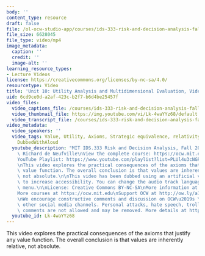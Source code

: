 ```yaml
---
body: ''
content_type: resource
draft: false
file: /ol-ocw-studio-app/courses/ids-333-risk-and-decision-analysis-fall-2021/unit-10-utility-video-4_360p_16_9.mp4
file_size: 6628045
file_type: video/mp4
image_metadata:
  caption: ''
  credit: ''
  image-alt: ''
learning_resource_types:
- Lecture Videos
license: https://creativecommons.org/licenses/by-nc-sa/4.0/
resourcetype: Video
title: 'Unit 10: Utility Analysis and Multidimensional Evaluation, Video 4: Consequences'
uid: 6cd9ce0d-a2af-423c-b2f7-b6d4be25457f
video_files:
  video_captions_file: /courses/ids-333-risk-and-decision-analysis-fall-2021/1hVlpRf8_-mLXxxzNYZk39vbH4wbBdNlJ_transcript.webvtt
  video_thumbnail_file: https://img.youtube.com/vi/Lk-4waYYz68/default.jpg
  video_transcript_file: /courses/ids-333-risk-and-decision-analysis-fall-2021/1hVlpRf8_-mLXxxzNYZk39vbH4wbBdNlJ_transcript.pdf
video_metadata:
  video_speakers: ''
  video_tags: Value, Utility, Axioms, Strategic equivalence, relativity of value,
    DubbedWithAloud
  youtube_description: "MIT IDS.333 Risk and Decision Analysis, Fall 2021\nInstructor:\
    \ Richard de Neufville\nView the complete course: https://ocw.mit.edu/courses/ids-333-risk-and-decision-analysis-fall-2021/\n\
    YouTube Playlist: https://www.youtube.com/playlist?list=PLUl4u3cNGP62jwhTqp8_1kwrkDkxZhpQC\n\
    \nThis video explores the practical consequences of the axioms that justify any\
    \ value function. The overall conclusion is that values are inherently relative,\
    \ not absolute.\n\nThis video has been dubbed using an artificial voice via https://aloud.area120.google.com\
    \ to increase accessibility. You can change the audio track language in the Settings\
    \ menu.\n\nLicense: Creative Commons BY-NC-SA\nMore information at https://ocw.mit.edu/terms\n\
    More courses at https://ocw.mit.edu\nSupport OCW at http://ow.ly/a1If50zVRlQ\n\
    \nWe encourage constructive comments and discussion on OCW\u2019s YouTube and\
    \ other social media channels. Personal attacks, hate speech, trolling, and inappropriate\
    \ comments are not allowed and may be removed. More details at https://ocw.mit.edu/comments."
  youtube_id: Lk-4waYYz68
---
```

This video explores the practical consequences of the axioms that justify any value function. The overall conclusion is that values are inherently relative, not absolute.